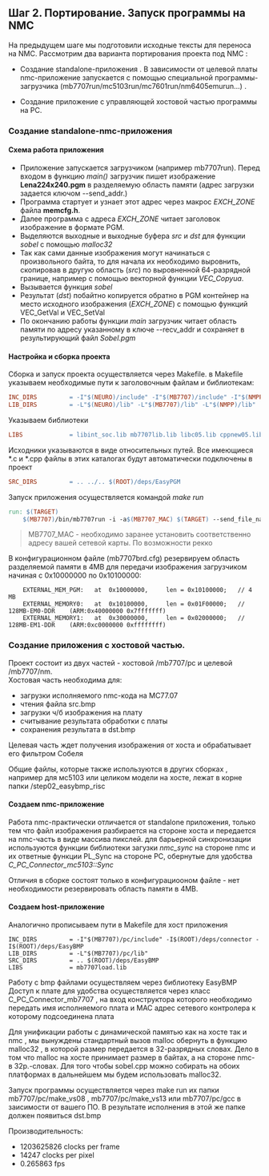 ## Шаг 2. Портирование. Запуск программы на NMC 

На предыдущем шаге мы подготовили исходные тексты для переноcа на NMC.
Рассмотрим два варианта портирования проекта под NMC :  
- Создание standalone-приложения . В зависимости от целевой платы nmc-приложение запускается с помощью специальной программы-загрузчика (mb7707run/mc5103run/mc7601run/nm6405emurun...) . 
  
- Создание приложение с управляющей хостовой частью программы на PC.

### Создание standalone-nmc-приложения

#### Схема работа приложения
- Приложение запускается загрузчиком (например mb7707run). Перед входом в функцию *main()*
  загрузчик пишет изображение **Lena224x240.pgm** в разделяемую область памяти (адрес загрузки задается ключом --send_addr.)   
- Программа стартует и узнает этот адрес через макрос *EXCH_ZONE* файла **memcfg.h**.   
- Далее программа  с адреса *EXCH_ZONE* читает заголовок изображение в формате PGM.   
- Выделяются выходные и выходные буфера *src* и *dst* для функции *sobel* с помощью *malloc32*  
- Так как сами данные изображения могут начинаться с произвольного байта, то для начала их необходимо выровнить, 
скопировав в другую область (*src*) по выровненной 64-разрядной границе, например с помощью векторной функции *VEC_Copyua*.  
- Вызывается функция *sobel*  
- Результат (*dst*) побайтно копируется обратно в PGM контейнер на место исходного изображения (*EXCH_ZONE*) с помощью функций VEC_GetVal и VEC_SetVal  
- По окончанию работы функции *main* загрузчик читает область памяти по адресу указанному в ключе  --recv_addr и сохраняет в результирующий файл *Sobel.pgm*


#### Настройка  и сборка проекта 
Сборка и запуск проекта осуществляется через Makefile.
в Makefile  указываем необходимые пути к заголовочным файлам и библиотекам:  
```mk
INC_DIRS         = -I"$(NEURO)/include" -I"$(MB7707)/include" -I"$(NMPP)/include" -I. -I../.. -I$(ROOT)/deps/EasyPGM
LIB_DIRS         = -L"$(NEURO)/lib" -L"$(MB7707)/lib" -L"$(NMPP)/lib"
```
Указываем библиотеки
```mk
LIBS             = libint_soc.lib mb7707lib.lib libc05.lib cppnew05.lib nmpp_nmc3.lib
```
Исходники указываются в виде относительных путей. Все имеющиеся *.c и *.cpp файлы в этих каталогах будут автоматически подключены в проект
```mk
SRC_DIRS         = .. ../.. $(ROOT)/deps/EasyPGM
```

Запуск приложения осуществляется командой *make run*
```mk
run: $(TARGET)
	$(MB7707)/bin/mb7707run -i -a$(MB7707_MAC) $(TARGET) --send_file_name=$(ROOT)/input/Lena224x240.pgm --send_addr=0x10000000 --recv_file_name=Sobel.pgm --recv_addr=0x10000000 --recv_size=0x348a
```
> MB7707_MAC - необходимо заранее установить соответственно адресу вашей сетевой карты. По возможности рекко

В конфигурационном файле (mb7707brd.cfg) резервируем область разделяемой памяти в 4MB для передачи изображения загрузчиком начиная с 0x10000000 по 0x10100000:
```
	EXTERNAL_MEM_PGM: 	at 	0x10000000, 	len = 0x10100000;	// 4 MB
	EXTERNAL_MEMORY0: 	at 	0x10100000, 	len = 0x01F00000;	// 128MB-EM0-DDR 	(ARM:0x40000000	0x7fffffff) 
	EXTERNAL_MEMORY1: 	at 	0x30000000, 	len = 0x02000000;	// 128MB-EM1-DDR 	(ARM:0xc0000000	0xffffffff) 
```




### Создание приложения с хостовой частью. 

Проект состоит из двух частей - хостовой /mb7707/pc и целевой /mb7707/nm.  
Хостовая часть необходима для:  
- загрузки исполняемого nmc-кода на МС77.07 
- чтения  файла src.bmp  
- загрузки ч/б изображения на плату  
- считывание результата обработки с платы  
- сохранения результата в dst.bmp  

Целевая часть ждет получения изображения от хоста и обрабатывает его фильтром Собеля 

Общие файлы, которые также используются в других сборках , например для мс5103 или целиком модели на хосте,
лежат в корне папки /step02_easybmp_risc

#### Создаем nmc-приложение
Работа nmc-практически отличается от standalone приложения, только тем что файл изображения разбирается на стороне хоста и передается на nmc-часть в виде массива пикслей.
для барьерной синхронизации используются функции библиотеки загузки *nmc_sync* на стороне nmc и их ответные функции PL_Sync на стороне PC,  обернутые для удобства *C_PC_Connector_mc5103::Sync*

Отличия в сборке состоят только в конфигурациооном файле - нет необходимости резервировать область памяти в 4MB.

#### Создаем host-приложение
Аналогично прописываем пути в Makefile для хост приложения
```
INC_DIRS         = -I"$(MB7707)/pc/include" -I$(ROOT)/deps/connector -I$(ROOT)/deps/EasyBMP
LIB_DIRS         = -L"$(MB7707)/pc/lib"
SRC_DIRS         = .. $(ROOT)/deps/EasyBMP
LIBS             = mb7707load.lib
```
Работу с bmp файлами осуществляем через библиотеку EasyBMP
Доступ к плате для удобства осуществляется через класс C_PC_Connector_mb7707 , на вход конструктора которого необходимо передать имя исполняемого плата и MAC адрес сетевого контролера к которому подсоединена плата 

Для унификации работы с динамической памятью как на хосте так и nmc , мы вынуждены стандартный вызов malloc  обернуть в функцию malloc32 , в которой размер передается в 32-разрядных словах. 
Дело в том что malloc на хосте принимает размер в байтах, а на стороне nmc- в 32р.-словах. Для того чтобы sobel.cpp можно собирать на обоих платформах в дальнейшем мы будем использовать malloc32.

Запуск программы осуществляется через make run их папки mb7707/pc/make_vs08 , mb7707/pc/make_vs13 или  mb7707/pc/gcc в заисимости от вашего ПО.
В результате исполнения в этой же папке должен появиться dst.bmp

Производительность: 
- 1203625826 clocks per frame 
- 14247 clocks per pixel
- 0.265863 fps




 




